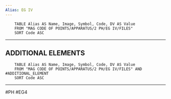 ```yaml
---
Alias: EG IV
---
```

```dataview
	TABLE Alias AS Name, Image, Symbol, Code, DV AS Value
	FROM "MAG CODE OF POINTS/APPARATUS/2 PH/EG IV/FILES"
	SORT Code ASC
```
___

## ADDITIONAL ELEMENTS
```dataview
	TABLE Alias AS Name, Image, Symbol, Code, DV AS Value
	FROM "MAG CODE OF POINTS/APPARATUS/2 PH/EG IV/FILES" AND #ADDITIONAL_ELEMENT 
	SORT Code ASC
```
___
#PH #EG4

